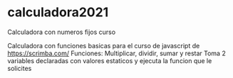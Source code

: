 # calculadora2021
Calculadora con numeros fijos curso


Calculadora con funciones basicas para el curso de javascript de  https://scrimba.com/
Funciones: Multiplicar, dividir, sumar y restar
Toma 2 variables declaradas con valores estaticos y ejecuta la funcion que le solicites
